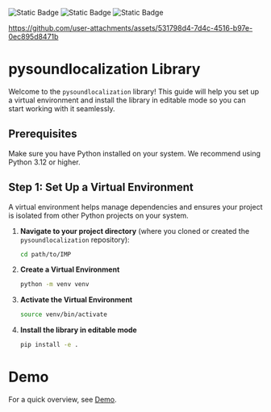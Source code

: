 ![Static Badge](https://img.shields.io/badge/Python-green)
![Static Badge](https://img.shields.io/badge/Audio_Processing-blue)
![Static Badge](https://img.shields.io/badge/Sound_Source_Localization-orange)

https://github.com/user-attachments/assets/531798d4-7d4c-4516-b97e-0ec895d8471b

# pysoundlocalization Library

Welcome to the `pysoundlocalization` library! This guide will help you set up a virtual environment and install the library in editable mode so you can start working with it seamlessly.

## Prerequisites

Make sure you have Python installed on your system. We recommend using Python 3.12 or higher.

## Step 1: Set Up a Virtual Environment

A virtual environment helps manage dependencies and ensures your project is isolated from other Python projects on your system.

1. **Navigate to your project directory** (where you cloned or created the `pysoundlocalization` repository):

   ```bash
   cd path/to/IMP
   ```

2. **Create a Virtual Environment**

   ```bash
   python -m venv venv
   ```

3. **Activate the Virtual Environment**

   ```bash
   source venv/bin/activate
   ```

4. **Install the library in editable mode**

   ```bash
   pip install -e .
   ```

# Demo

For a quick overview, see [Demo](examples/DEMO_PRESENTATION.PY).
